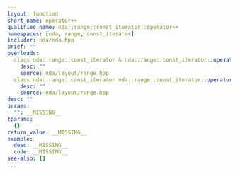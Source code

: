 ```yaml
---
layout: function
short_name: operator++
qualified_name: nda::range::const_iterator::operator++
namespaces: [nda, range, const_iterator]
includer: nda/nda.hpp
brief: ""
overloads:
  class nda::range::const_iterator & nda::range::const_iterator::operator++() noexcept:
    desc: ""
    source: nda/layout/range.hpp
  class nda::range::const_iterator nda::range::const_iterator::operator++(int ) noexcept:
    desc: ""
    source: nda/layout/range.hpp
desc: ""
params:
  "": __MISSING__
tparams:
  {}
return_value: __MISSING__
example:
  desc: __MISSING__
  code: __MISSING__
see-also: []
...
```


